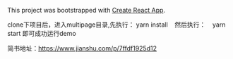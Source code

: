 This project was bootstrapped with [Create React App](https://github.com/facebookincubator/create-react-app).

clone下项目后，进入multipage目录,先执行：
    yarn install
    然后执行：
    yarn start
即可成功运行demo


简书地址：https://www.jianshu.com/p/7ffdf1925d12
